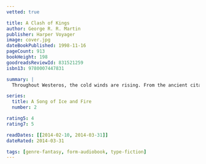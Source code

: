 ```yaml
---
vetted: true

title: A Clash of Kings
author: George R. R. Martin
publisher: Harper Voyager
image: cover.jpg
dateBookPublished: 1998-11-16
pageCount: 913
bookHeight: 198
goodreadsReviewId: 831521259
isbn13: 9780007447831

summary: |
  Throughout Westeros, the cold winds are rising. From the ancient citadel of Dragonstone to the forbidding lands of Winterfell, chaos reigns as pretenders to the Iron Throne of the Seven Kingdoms stake their claims through tempest, turmoil and war. As a prophecy of doom cuts across the sky - a comet the colour of blood and flame - five factions struggle for control of a divided land. Brother plots against brother and the dead rise to walk in the night.

series:
  title: A Song of Ice and Fire
  number: 2

rating5: 4
rating7: 5

readDates: [[2014-02-10, 2014-03-31]]
dateRated: 2014-03-31

tags: [genre-fantasy, form-audiobook, type-fiction]
---
```

